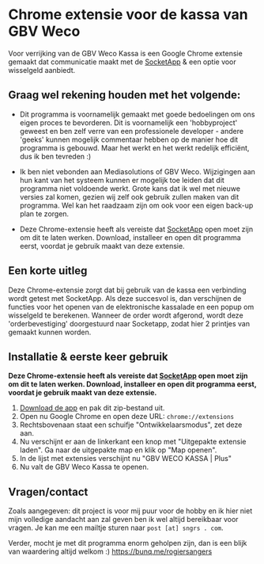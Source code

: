 # Chrome extensie voor de kassa van GBV Weco 
Voor verrijking van de GBV Weco Kassa is een Google Chrome extensie gemaakt dat communicatie maakt met de [SocketApp](https://github.com/SNGRS/socketapp) & een optie voor wisselgeld aanbiedt.

## Graag wel rekening houden met het volgende:

 - Dit programma is voornamelijk gemaakt met goede bedoelingen om ons eigen proces te bevorderen. Dit is voornamelijk een 'hobbyproject' geweest en ben zelf verre van een professionele developer - andere 'geeks' kunnen mogelijk commentaar hebben op de manier hoe dit programma is gebouwd. Maar het werkt en het werkt redelijk efficiënt, dus ik ben tevreden :)
 - Ik ben niet vebonden aan Mediasolutions of GBV Weco. Wijzigingen aan hun kant van het systeem kunnen er mogelijk toe leiden dat dit programma niet voldoende werkt. Grote kans dat ik wel met nieuwe versies zal komen, gezien wij zelf ook gebruik zullen maken van dit programma. Wel kan het raadzaam zijn om ook voor een eigen back-up plan te zorgen.

 - Deze Chrome-extensie heeft als vereiste dat [SocketApp](https://github.com/SNGRS/socketapp) open moet zijn om dit te laten werken. Download, installeer en open dit programma eerst, voordat je gebruik maakt van deze extensie.

## Een korte uitleg
Deze Chrome-extensie zorgt dat bij gebruik van de kassa een verbinding wordt getest met SocketApp. Als deze succesvol is, dan verschijnen de functies voor het openen van de elektronische kassalade en een popup om wisselgeld te berekenen. Wanneer de order wordt afgerond, wordt deze 'orderbevestiging' doorgestuurd naar Socketapp, zodat hier 2 printjes van gemaakt kunnen worden.

## Installatie & eerste keer gebruik
**Deze Chrome-extensie heeft als vereiste dat [SocketApp](https://github.com/SNGRS/socketapp) open moet zijn om dit te laten werken. Download, installeer en open dit programma eerst, voordat je gebruik maakt van deze extensie.**

 1. [Download de app](https://github.com/SNGRS/weco-exentensie/archive/refs/heads/master.zip) en pak dit zip-bestand uit.
 2. Open nu Google Chrome en open deze URL: `chrome://extensions`
 3. Rechtsbovenaan staat een schuifje "Ontwikkelaarsmodus", zet deze aan.
 4. Nu verschijnt er aan de linkerkant een knop met "Uitgepakte extensie laden". Ga naar de uitgepakte map en klik op "Map openen".
 5. In de lijst met extensies verschijnt nu "GBV WECO KASSA | Plus"
 6. Nu valt de GBV Weco Kassa te openen.


## Vragen/contact
Zoals aangegeven: dit project is voor mij puur voor de hobby en ik hier niet mijn volledige aandacht aan zal geven ben ik wel altijd bereikbaar voor vragen. Je kan me een mailtje sturen naar `post [at] sngrs . com`.

Verder, mocht je met dit programma enorm geholpen zijn, dan is een blijk van waardering altijd welkom :) https://bunq.me/rogiersangers
